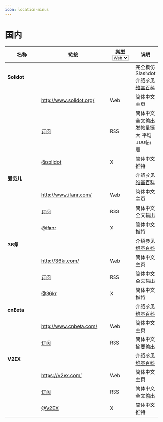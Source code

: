 ```yaml
---
icon: location-minus
---
```


# 国内

<table><thead><tr><th width="154">名称</th><th width="248">链接</th><th width="93">类型<select><option value="HuOQYZ7Fj3nr" label="Web" color="blue"></option><option value="18htAPlr4LJU" label="RSS" color="blue"></option><option value="P3NBlzqDfvvR" label="X" color="blue"></option><option value="2KH8FZVTfBhN" label="WAP" color="blue"></option><option value="Tvdz3zfBFftL" label="G+" color="blue"></option></select></th><th>说明</th></tr></thead><tbody><tr><td><strong>Solidot</strong></td><td> </td><td></td><td>完全模仿Slashdot 介绍参见<a href="https://zh.wikipedia.org/wiki/Solidot">维基百科</a></td></tr><tr><td> </td><td><a href="http://www.solidot.org/">http://www.solidot.org/</a></td><td><span data-option="HuOQYZ7Fj3nr">Web</span></td><td>简体中文主页</td></tr><tr><td> </td><td><a href="http://feeds.feedburner.com/solidot">订阅</a></td><td><span data-option="18htAPlr4LJU">RSS</span></td><td>简体中文 全文输出 发帖量挺大 平均100帖/周</td></tr><tr><td> </td><td><a href="https://twitter.com/solidot">@solidot</a></td><td><span data-option="P3NBlzqDfvvR">X</span></td><td>简体中文推特</td></tr><tr><td><strong>爱范儿</strong></td><td> </td><td></td><td>介绍参见<a href="https://zh.wikipedia.org/wiki/%E7%88%B1%E8%8C%83%E5%84%BF">维基百科</a></td></tr><tr><td> </td><td><a href="http://www.ifanr.com/">http://www.ifanr.com/</a></td><td><span data-option="HuOQYZ7Fj3nr">Web</span></td><td>简体中文主页</td></tr><tr><td> </td><td><a href="http://www.ifanr.com/feed">订阅</a></td><td><span data-option="18htAPlr4LJU">RSS</span></td><td>简体中文 全文输出</td></tr><tr><td> </td><td><a href="https://twitter.com/ifanr">@ifanr</a></td><td><span data-option="P3NBlzqDfvvR">X</span></td><td>简体中文推特</td></tr><tr><td><strong>36氪</strong></td><td> </td><td></td><td>介绍参见<a href="https://zh.wikipedia.org/wiki/36%E6%B0%AA">维基百科</a></td></tr><tr><td> </td><td><a href="http://36kr.com/">http://36kr.com/</a></td><td><span data-option="HuOQYZ7Fj3nr">Web</span></td><td>简体中文主页</td></tr><tr><td> </td><td><a href="http://36kr.com/feed">订阅</a></td><td><span data-option="18htAPlr4LJU">RSS</span></td><td>简体中文 全文输出</td></tr><tr><td> </td><td><a href="https://twitter.com/36kr">@36kr</a></td><td><span data-option="P3NBlzqDfvvR">X</span></td><td>简体中文推特</td></tr><tr><td><strong>cnBeta</strong></td><td> </td><td></td><td>介绍参见<a href="https://zh.wikipedia.org/zh/CnBeta.COM">维基百科</a></td></tr><tr><td> </td><td><a href="http://www.cnbeta.com/">http://www.cnbeta.com/</a></td><td><span data-option="HuOQYZ7Fj3nr">Web</span></td><td>简体中文主页</td></tr><tr><td> </td><td><a href="http://rss.cnbeta.com/rss">订阅</a></td><td><span data-option="18htAPlr4LJU">RSS</span></td><td>简体中文 摘要输出</td></tr><tr><td><strong>V2EX</strong></td><td> </td><td></td><td>介绍参见<a href="https://zh.wikipedia.org/wiki/V2EX">维基百科</a></td></tr><tr><td> </td><td><a href="https://v2ex.com/">https://v2ex.com/</a></td><td><span data-option="HuOQYZ7Fj3nr">Web</span></td><td>简体中文主页</td></tr><tr><td> </td><td><a href="https://v2ex.com/index.xml">订阅</a></td><td><span data-option="18htAPlr4LJU">RSS</span></td><td>简体中文 全文输出</td></tr><tr><td> </td><td><a href="https://twitter.com/v2ex">@V2EX</a></td><td><span data-option="P3NBlzqDfvvR">X</span></td><td>简体中文推特</td></tr></tbody></table>

